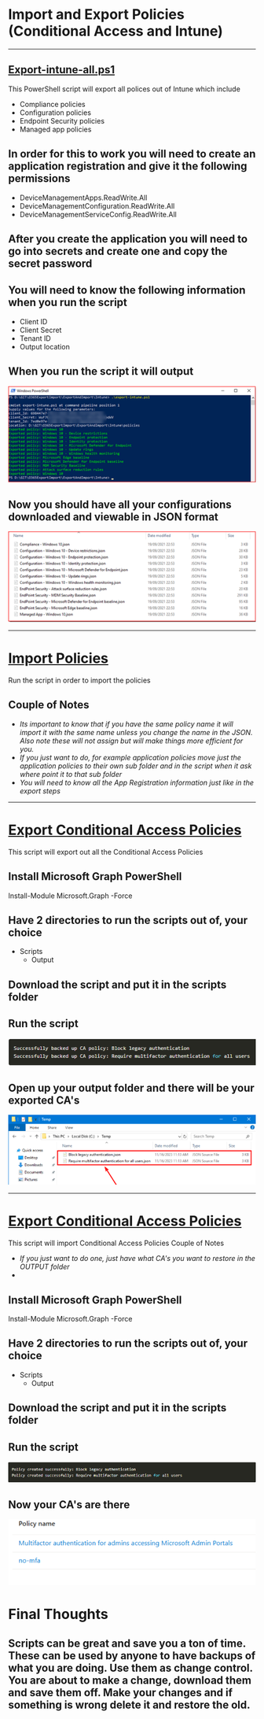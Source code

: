 # Import and Export Policies (Conditional Access and Intune)

---
## [Export-intune-all.ps1](export-intune-all.ps1)
This PowerShell script will export all polices out of Intune which include
- Compliance policies
- Configuration policies
- Endpoint Security policies
- Managed app policies

## In order for this to work you will need to create an application registration and give it the following permissions
- DeviceManagementApps.ReadWrite.All
- DeviceManagementConfiguration.ReadWrite.All
- DeviceManagementServiceConfig.ReadWrite.All

## After you create the application you will need to go into secrets and create one and copy the secret password

## You will need to know the following information when you run the script
- Client ID
- Client Secret
- Tenant ID
- Output location

## When you run the script it will output 
![alt text](Assets/Image1.png)

## Now you should have all your configurations downloaded and viewable in JSON format
![](Assets/image2.png)

---
# [Import Policies](Import-Intune-Policies.ps1)
Run the script in order to import the policies

## Couple of Notes
- *Its important to know that if you have the same policy name it will import it with the same name unless you change the name in the JSON. Also note these will not assign but will make things more efficient for you.*
- *If you just want to do, for example application policies move just the application policies to their own sub folder and in the script when it ask where point it to that sub folder*
- *You will need to know all the App Registration information just like in the export steps*

---
# [Export Conditional Access Policies](export-ca.ps1)
This script will export out all the Conditional Access Policies

## Install Microsoft Graph PowerShell
Install-Module Microsoft.Graph -Force

## Have 2 directories to run the scripts out of, your choice
- Scripts
    - Output

## Download the script and put it in the scripts folder

## Run the script
![alt text](Assets/image3.png)

## Open up your output folder and there will be your exported CA's
![](Assets/image4.png)

---
# [Export Conditional Access Policies](export-ca.ps1)
This script will import Conditional Access Policies
Couple of Notes
- *If you just want to do one, just have what CA's you want to restore in the OUTPUT folder*
- 

## Install Microsoft Graph PowerShell
Install-Module Microsoft.Graph -Force

## Have 2 directories to run the scripts out of, your choice
- Scripts
    - Output

## Download the script and put it in the scripts folder

## Run the script
![alt text](Assets/image5.png)

## Now your CA's are there
![](Assets/image6.png)


# Final Thoughts
## Scripts can be great and save you a ton of time. These can be used by anyone to have backups of what you are doing. Use them as change control. You are about to make a change, download them and save them off. Make your changes and if something is wrong delete it and restore the old. 